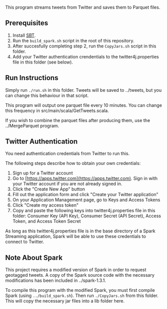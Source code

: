 This program streams tweets from Twitter and saves them to Parquet files.

## Prerequisites ##

1. Install [SBT](http://www.scala-sbt.org/).
2. Run the ``build_spark.sh`` script in the root of this repository.
3. After succesfully completing step 2, run the ``CopyJars.sh`` script in this folder.
4. Add your Twitter authentication crendentials to the twitter4j.properties file in this folder (see below).

## Run Instructions ##

Simply run ``./run.sh`` in this folder. Tweets will be saved to ../tweets, but you can change this behaviour in that script.

This program will output one parquet file every 10 minutes. You can change this frequency in src/main/scala/GetTweets.scala.

If you wish to combine the parquet files after producing them, use the ../MergeParquet program.

## Twitter Authentication ##

You need authentication credentials from Twitter to run this.

The following steps describe how to obtain your own credentials:

1. Sign up for a Twitter account
2. Go to [https://apps.twitter.com](https://apps.twitter.com). Sign in with your Twitter account if you are not already signed in.
3. Click the "Create New App" button
4. Fill out the application form and click "Create your Twitter application"
5. On your Application Management page, go to Keys and Access Tokens
6. Click "Create my access token"
7. Copy and paste the following keys into twitter4j.properties file in this folder: Consumer Key (API Key), Consumer Secret (API  Secret), Access Token, and Access Token Secret

As long as this twitter4j.properties file is in the base directory of a Spark Streaming application, Spark will be able to use these credentials to connect to Twitter.

## Note About Spark ##

This project requires a modified version of Spark in order to request geotagged tweets. A copy of the Spark source code with the necessary modifications has been included in ../spark-1.3.1.

To compile this program with the modified Spark, you must first compile Spark (using ``../build_spark.sh``). Then run ``./CopyJars.sh`` from this folder. This will copy the necessary jar files into a lib folder here.

